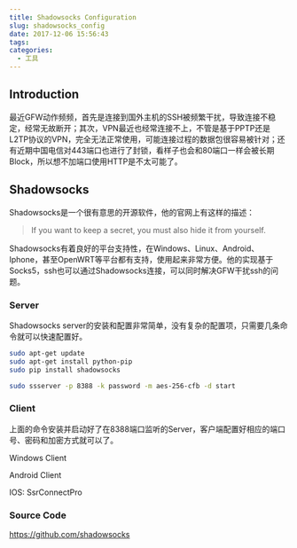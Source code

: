 ```yaml
---
title: Shadowsocks Configuration
slug: shadowsocks_config
date: 2017-12-06 15:56:43
tags:
categories:
  - 工具
---
```


## Introduction

最近GFW动作频频，首先是连接到国外主机的SSH被频繁干扰，导致连接不稳定，经常无故断开；其次，VPN最近也经常连接不上，不管是基于PPTP还是L2TP协议的VPN，完全无法正常使用，可能连接过程的数据包很容易被针对；还有近期中国电信对443端口也进行了封锁，看样子也会和80端口一样会被长期Block，所以想不加端口使用HTTP是不太可能了。

<!--more-->

## Shadowsocks

Shadowsocks是一个很有意思的开源软件，他的官网上有这样的描述：

> If you want to keep a secret, you must also hide it from yourself.

Shadowsocks有着良好的平台支持性，在Windows、Linux、Android、Iphone，甚至OpenWRT等平台都有支持，使用起来非常方便。他的实现基于Socks5，ssh也可以通过Shadowsocks连接，可以同时解决GFW干扰ssh的问题。

### Server

Shadowsocks server的安装和配置非常简单，没有复杂的配置项，只需要几条命令就可以快速配置好。

```bash
sudo apt-get update
sudo apt-get install python-pip
sudo pip install shadowsocks

sudo ssserver -p 8388 -k password -m aes-256-cfb -d start
```

### Client

上面的命令安装并启动好了在8388端口监听的Server，客户端配置好相应的端口号、密码和加密方式就可以了。

Windows Client

Android Client

IOS: SsrConnectPro

### Source Code

https://github.com/shadowsocks
